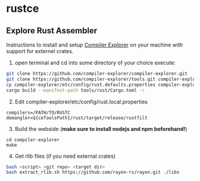 # rustce
## Explore Rust Assembler
Instructions to install and setup [Compiler Explorer](https://github.com/compiler-explorer/compiler-explorer) on your machine *with* support
for externel crates.

1. open terminal and cd into some directory of your choice execute:
```bash
git clone https://github.com/compiler-explorer/compiler-explorer.git
git clone https://github.com/compiler-explorer/tools.git compiler-explorer-tools
cp compiler-explorer/etc/config/rust.defaults.properties compiler-explorer/etc/config/rust.local.properties
cargo build --manifest-path tools/rust/Cargo.toml -r
```
2. Edit compiler-explorer/etc/config/rust.local.properties
```
compilers=/PATH/TO/RUSTC
demangler=${ceToolsPath}/rust/target/release/rustfilt
```
3. Build the webside (**make sure to install nodejs and npm beforehand!**)
```
cd compiler-explorer
make
```
4. Get rlib files (if you need external crates)
```bash
bash <script> <git repo> <target dir>
bash extract_rlib.sh https://github.com/rayon-rs/rayon.git ./libs
```
